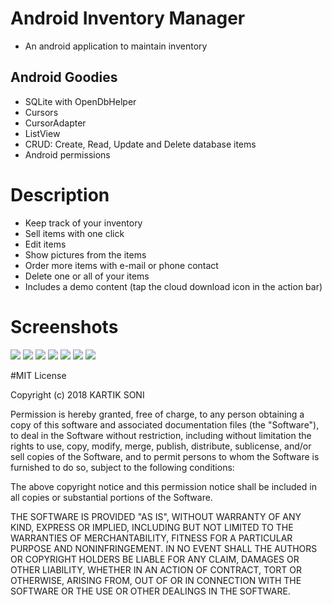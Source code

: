 # Android Inventory Manager
- An android application to maintain inventory

## Android Goodies

- SQLite with OpenDbHelper
- Cursors
- CursorAdapter
- ListView
- CRUD: Create, Read, Update and Delete database items
- Android permissions

# Description
- Keep track of your inventory
- Sell items with one click
- Edit items
- Show pictures from the items
- Order more items with e-mail or phone contact
- Delete one or all of your items
- Includes a demo content (tap the cloud download icon in the action bar)

# Screenshots
![](https://github.com/kartik-soni/Inventory-App/blob/master/app/Screenshot1.PNG)
![](https://github.com/kartik-soni/Inventory-App/blob/master/app/Screenshot2.PNG)
![](https://github.com/kartik-soni/Inventory-App/blob/master/app/Screenshot3.PNG)
![](https://github.com/kartik-soni/Inventory-App/blob/master/app/Screenshot4.PNG)
![](https://github.com/kartik-soni/Inventory-App/blob/master/app/Screenshot5.PNG)
![](https://github.com/kartik-soni/Inventory-App/blob/master/app/Screenshot6.PNG)
![](https://github.com/kartik-soni/Inventory-App/blob/master/app/Screenshot7.PNG)

#MIT License

Copyright (c) 2018 KARTIK SONI

Permission is hereby granted, free of charge, to any person obtaining a copy
of this software and associated documentation files (the "Software"), to deal
in the Software without restriction, including without limitation the rights
to use, copy, modify, merge, publish, distribute, sublicense, and/or sell
copies of the Software, and to permit persons to whom the Software is
furnished to do so, subject to the following conditions:

The above copyright notice and this permission notice shall be included in all
copies or substantial portions of the Software.

THE SOFTWARE IS PROVIDED "AS IS", WITHOUT WARRANTY OF ANY KIND, EXPRESS OR
IMPLIED, INCLUDING BUT NOT LIMITED TO THE WARRANTIES OF MERCHANTABILITY,
FITNESS FOR A PARTICULAR PURPOSE AND NONINFRINGEMENT. IN NO EVENT SHALL THE
AUTHORS OR COPYRIGHT HOLDERS BE LIABLE FOR ANY CLAIM, DAMAGES OR OTHER
LIABILITY, WHETHER IN AN ACTION OF CONTRACT, TORT OR OTHERWISE, ARISING FROM,
OUT OF OR IN CONNECTION WITH THE SOFTWARE OR THE USE OR OTHER DEALINGS IN THE
SOFTWARE.
